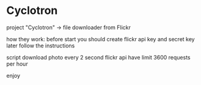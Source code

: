 # Cyclotron
project "Cyclotron" -> file downloader from Flickr



how they work:
before start you should create flickr api key and secret key
later follow the instructions

script download photo every 2 second
flickr api have limit 3600 requests per hour

enjoy


